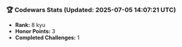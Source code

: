 ### 🏆 Codewars Stats (Updated: 2025-07-05 14:07:21 UTC)

- **Rank:** 8 kyu
- **Honor Points:** 3
- **Completed Challenges:** 1
